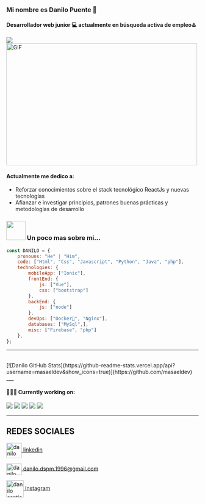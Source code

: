 ### Mi nombre es Danilo Puente 👋
#### Desarrollador web junior 💻 actualmente en **búsqueda activa** de empleo♨️
<a href="https://github.com/masaeldev">
  <img src="https://img.shields.io/github/followers/masaeldev">
</a>
<br/>
<img align="center" alt="GIF" src="https://github.com/abhisheknaiidu/abhisheknaiidu/blob/master/code.gif" width="500" height="320" />


#### Actualmente me dedico a:

- Reforzar conocimientos sobre el stack tecnológico ReactJs y nuevas tecnologías
- Afianzar e investigar principios, patrones buenas prácticas y metodologías de desarrollo
### <img src="https://media.giphy.com/media/VgCDAzcKvsR6OM0uWg/giphy.gif" width="50"> Un poco mas sobre mi...  

```javascript
const DANILO = {
    pronouns: "He" | "Him",
    code: ["Html", "Css", "Javascript", "Python", "Java", "php"],
    technologies: {
        mobileApp: ["Ionic"],
        frontEnd: {
            js: ["Vue"],
            css: ["bootstrap"]
        },
        backEnd: {
            js: ["node"]
        },
        devOps: ["Docker🐳", "Nginx"],
        databases: ["MySql",],
        misc: ["Firebase", "php"]
    },
};
```
___
<br/>
[![Danilo GitHub Stats](https://github-readme-stats.vercel.app/api?username=masaeldev&show_icons=true)](https://github.com/masaeldev)
<br/>
___

#### 👨🏻‍💻 Currently working on:

<a src="https://www.javascript.com/"><img src="https://img.icons8.com/color/48/000000/javascript.png"/></a>
<a src="https://reactjs.org/"><img src="https://img.icons8.com/color/48/000000/react-native.png"/></a>
<a src="https://visualstudio.microsoft.com/"><img src="https://img.icons8.com/color/48/000000/visual-studio.png"/></a>
<a src="https://getbootstrap.com/"><img src="https://img.icons8.com/color/48/000000/bootstrap.png"/></a>
<a src="https://github.com/"><img src="https://img.icons8.com/color/48/000000/github--v1.png"/></a>
___

## REDES SOCIALES
<a href="https://www.linkedin.com/in/danilo-santiago-puente/" target="_blank"><img align="center" src="https://github.com/danilok23/danilok23/assets/69220330/cebc2239-634b-4349-b833-9fdb8724d033" alt="danilo puente" height="40" width="40" /> 
 linkedin</a>

<a href="mailto:danilo.dspm.1996@gmail.com" target="blank"><img align="center" src="https://github.com/danilok23/danilok23/assets/69220330/37fb2867-c8e4-4343-8ccd-0022d27d39e3" alt="danilo santiago puente martinez" height="30" width="40" />  danilo.dspm.1996@gmail.com</a>

<a href="https://www.instagram.com/camidp96/" target="_blank"><img align="center" src="https://img.icons8.com/fluency/48/instagram-new.png" alt="danilo santiago puente martinez" height="45" width="45" />  Instagram</a>

<!--
**danilok23/danilok23** is a ✨ _special_ ✨ repository because its `README.md` (this file) appears on your GitHub profile.

Here are some ideas to get you started:

- 🔭 I’m currently working on ...
- 🌱 I’m currently learning ...
- 👯 I’m looking to collaborate on ...
- 🤔 I’m looking for help with ...
- 💬 Ask me about ...
- 📫 How to reach me: ...
- 😄 Pronouns: ...
- ⚡ Fun fact: ...
-->

